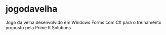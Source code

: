 # jogodavelha
Jogo da velha desenvolvido em Windows Forms com C# para o treinamento proposto pela Prime It Solutions
